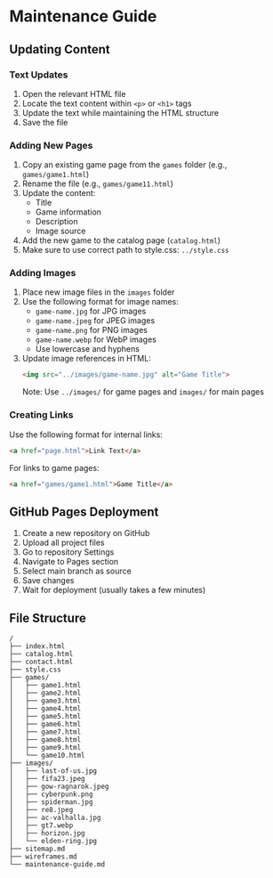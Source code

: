 # Maintenance Guide

## Updating Content

### Text Updates
1. Open the relevant HTML file
2. Locate the text content within `<p>` or `<h1>` tags
3. Update the text while maintaining the HTML structure
4. Save the file

### Adding New Pages
1. Copy an existing game page from the `games` folder (e.g., `games/game1.html`)
2. Rename the file (e.g., `games/game11.html`)
3. Update the content:
   - Title
   - Game information
   - Description
   - Image source
4. Add the new game to the catalog page (`catalog.html`)
5. Make sure to use correct path to style.css: `../style.css`

### Adding Images
1. Place new image files in the `images` folder
2. Use the following format for image names:
   - `game-name.jpg` for JPG images
   - `game-name.jpeg` for JPEG images
   - `game-name.png` for PNG images
   - `game-name.webp` for WebP images
   - Use lowercase and hyphens
3. Update image references in HTML:
   ```html
   <img src="../images/game-name.jpg" alt="Game Title">
   ```
   Note: Use `../images/` for game pages and `images/` for main pages

### Creating Links
Use the following format for internal links:
```html
<a href="page.html">Link Text</a>
```

For links to game pages:
```html
<a href="games/game1.html">Game Title</a>
```

## GitHub Pages Deployment
1. Create a new repository on GitHub
2. Upload all project files
3. Go to repository Settings
4. Navigate to Pages section
5. Select main branch as source
6. Save changes
7. Wait for deployment (usually takes a few minutes)

## File Structure
```
/
├── index.html
├── catalog.html
├── contact.html
├── style.css
├── games/
│   ├── game1.html
│   ├── game2.html
│   ├── game3.html
│   ├── game4.html
│   ├── game5.html
│   ├── game6.html
│   ├── game7.html
│   ├── game8.html
│   ├── game9.html
│   └── game10.html
├── images/
│   ├── last-of-us.jpg
│   ├── fifa23.jpeg
│   ├── gow-ragnarok.jpeg
│   ├── cyberpunk.png
│   ├── spiderman.jpg
│   ├── re8.jpeg
│   ├── ac-valhalla.jpg
│   ├── gt7.webp
│   ├── horizon.jpg
│   └── elden-ring.jpg
├── sitemap.md
├── wireframes.md
└── maintenance-guide.md
``` 